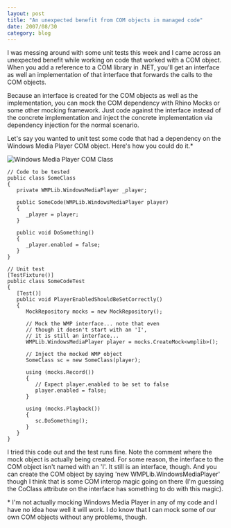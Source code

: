 ```yaml
---
layout: post
title: "An unexpected benefit from COM objects in managed code"
date: 2007/08/30
category: blog
---
```


I was messing around with some unit tests this week and I came across an unexpected benefit while working on code that worked with a COM object. When you add a reference to a COM library in .NET, you'll get an interface as well an implementation of that interface that forwards the calls to the COM objects.

Because an interface is created for the COM objects as well as the implementation, you can mock the COM dependency with Rhino Mocks or some other mocking framework. Just code against the interface instead of the concrete implementation and inject the concrete implementation via dependency injection for the normal scenario. 

Let's say you wanted to unit test some code that had a dependency on the Windows Media Player COM object. Here's how you could do it.\* 

![Windows Media Player COM Class](https://s3.amazonaws.com/mohundro/blog/WindowsLiveWriter/AnunexpectedbenefitfromCOMobjectsinmanag_E99E/image_1.png) 

    // Code to be tested
    public class SomeClass
    {
       private WMPLib.WindowsMediaPlayer _player;

       public SomeCode(WMPLib.WindowsMediaPlayer player)
       {
          _player = player;
       }

       public void DoSomething()
       {
          _player.enabled = false;
       }
    }

    // Unit test
    [TestFixture()]
    public class SomeCodeTest
    {
       [Test()]
       public void PlayerEnabledShouldBeSetCorrectly()
       {
          MockRepository mocks = new MockRepository();

          // Mock the WMP interface... note that even
          // though it doesn't start with an 'I', 
          // it is still an interface...
          WMPLib.WindowsMediaPlayer player = mocks.CreateMock<wmplib>();

          // Inject the mocked WMP object
          SomeClass sc = new SomeClass(player);

          using (mocks.Record())
          {
             // Expect player.enabled to be set to false
             player.enabled = false;
          }

          using (mocks.Playback())
          {
             sc.DoSomething();
          }
       }
    }

I tried this code out and the test runs fine. Note the comment where the mock object is actually being created. For some reason, the interface to the COM object isn't named with an 'I'. It still is an interface, though. And you can create the COM object by saying 'new WMPLib.WindowsMediaPlayer' though I think that is some COM interop magic going on there (I'm guessing the CoClass attribute on the interface has something to do with this magic).

\* I'm not actually mocking Windows Media Player in any of my code and I have no idea how well it will work. I do know that I can mock some of our own COM objects without any problems, though.

